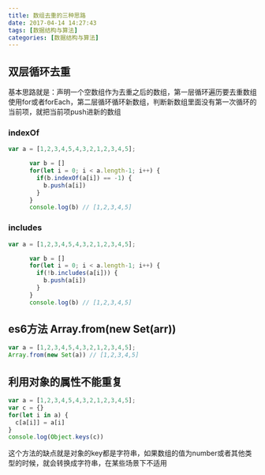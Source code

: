```yaml
---
title: 数组去重的三种思路
date: 2017-04-14 14:27:43
tags: [数据结构与算法]
categories: [数据结构与算法]
---
```


## 双层循环去重

基本思路就是：声明一个空数组作为去重之后的数组，第一层循环遍历要去重数组使用for或者forEach，第二层循环循环新数组，判断新数组里面没有第一次循环的当前项，就把当前项push进新的数组

### indexOf

```javascript
var a = [1,2,3,4,5,4,3,2,1,2,3,4,5];

      var b = []
      for(let i = 0; i < a.length-1; i++) {
        if(b.indexOf(a[i]) == -1) {
          b.push(a[i])
        }
      }
      console.log(b) // [1,2,3,4,5]
```

### includes

```javascript
var a = [1,2,3,4,5,4,3,2,1,2,3,4,5];

      var b = []
      for(let i = 0; i < a.length-1; i++) {
        if(!b.includes(a[i])) {
          b.push(a[i])
        }
      }
      console.log(b) // [1,2,3,4,5]
```

## es6方法 Array.from(new Set(arr))

```javascript
var a = [1,2,3,4,5,4,3,2,1,2,3,4,5];
Array.from(new Set(a)) // [1,2,3,4,5]
```

## 利用对象的属性不能重复

```javascript
var a = [1,2,3,4,5,4,3,2,1,2,3,4,5];
var c = {}
for(let i in a) {
  c[a[i]] = a[i]
}
console.log(Object.keys(c))
```

这个方法的缺点就是对象的key都是字符串，如果数组的值为number或者其他类型的时候，就会转换成字符串，在某些场景下不适用
